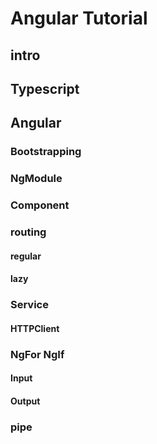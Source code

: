 # Angular Tutorial

## intro

## Typescript

## Angular

### Bootstrapping

### NgModule

### Component

### routing

#### regular

#### lazy

### Service

#### HTTPClient

### NgFor NgIf

#### Input

#### Output

### pipe
